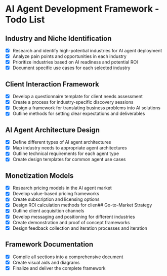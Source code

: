 # AI Agent Development Framework - Todo List

## Industry and Niche Identification
- [x] Research and identify high-potential industries for AI agent deployment
- [x] Analyze pain points and opportunities in each industry
- [x] Prioritize industries based on AI readiness and potential ROI
- [x] Document specific use cases for each selected industry

## Client Interaction Framework
- [x] Develop a questionnaire template for client needs assessment
- [x] Create a process for industry-specific discovery sessions
- [x] Design a framework for translating business problems into AI solutions
- [x] Outline methods for setting clear expectations and deliverables

## AI Agent Architecture Design
- [x] Define different types of AI agent architectures
- [x] Map industry needs to appropriate agent architectures
- [x] Outline technical requirements for each agent type
- [x] Create design templates for common agent use cases

## Monetization Models
- [x] Research pricing models in the AI agent market
- [x] Develop value-based pricing frameworks
- [x] Create subscription and licensing options
- [x] Design ROI calculation methods for clien## Go-to-Market Strategy
- [x] Outline client acquisition channels
- [x] Develop messaging and positioning for different industries
- [x] Create demonstration and proof of concept frameworks
- [x] Design feedback collection and iteration processes and iteration

## Framework Documentation
- [x] Compile all sections into a comprehensive document
- [x] Create visual aids and diagrams
- [x] Finalize and deliver the complete framework
